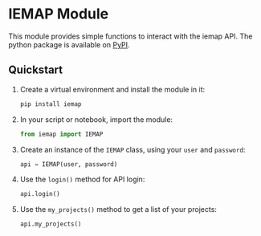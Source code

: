 # IEMAP Module

This module provides simple functions to interact with the iemap API. The python package is available on [PyPI](https://pypi.org/project/iemap/).

## Quickstart
1. Create a virtual environment and install the module in it:
   
    ```bash
    pip install iemap
    ```

2. In your script or notebook, import the module:
   
    ```python
    from iemap import IEMAP
    ```

3. Create an instance of the `IEMAP` class, using your `user` and `password`:
   
    ```python
    api = IEMAP(user, password)
    ```

4. Use the `login()` method for API login:
   
    ```python
    api.login()
    ```

5. Use the `my_projects()` method to get a list of your projects:
   
    ```python
    api.my_projects()
    ```
